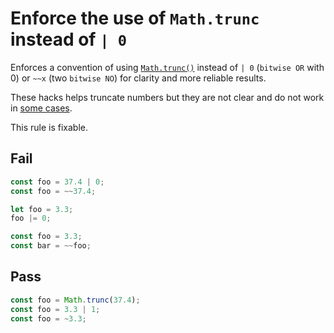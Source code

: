 # Enforce the use of `Math.trunc` instead of `| 0`

Enforces a convention of using [`Math.trunc()`](https://developer.mozilla.org/en-US/docs/Web/JavaScript/Reference/Global_Objects/Math/trunc) instead of `| 0` (`bitwise OR` with 0) or `~~x` (two `bitwise NO`) for clarity and more reliable results.

These hacks helps truncate numbers but they are not clear and do not work in [some cases](https://stackoverflow.com/a/34706108/11687747).

This rule is fixable.

## Fail

```js
const foo = 37.4 | 0;
const foo = ~~37.4;

let foo = 3.3;
foo |= 0;

const foo = 3.3;
const bar = ~~foo;
```

## Pass

```js
const foo = Math.trunc(37.4);
const foo = 3.3 | 1;
const foo = ~3.3;
```
